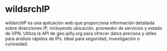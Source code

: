 # wildsrchIP
wildsrchIP es una aplicación web que proporciona información detallada sobre direcciones IP, incluyendo ubicación, proveedor de servicios y estado de VPN. Utiliza la API de geo.ipify.org para ofrecer datos precisos y útiles para análisis rápidos de IPs. Ideal para seguridad, investigación o curiosidad.
